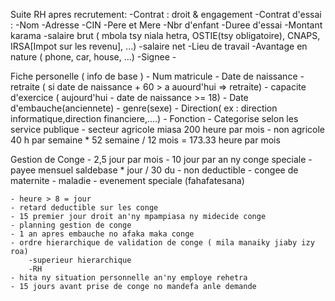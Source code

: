 Suite RH apres recrutement:
-Contrat : droit & engagement 
    -Contrat d'essai : 
        -Nom
        -Adresse
        -CIN
        -Pere et Mere
         -Nbr d'enfant
        -Duree d'essai
        -Montant karama
            -salaire brut ( mbola tsy niala hetra, OSTIE(tsy obligatoire), CNAPS, IRSA[Impot sur les revenu], ...)
            -salaire net
        -Lieu de travail
        -Avantage en nature ( phone, car, house, ...)
        -Signee
    -

Fiche personelle ( info de base )
    - Num matricule
    - Date de naissance
        - retraite ( si date de naissance + 60 > a auourd'hui => retraite)
        - capacite d'exercice ( aujourd'hui - date de naissance >= 18)
    - Date d'embauche(anciennete)
    - genre(sexe)
    - Direction( ex : direction informatique,direction financiere,....) 
    - Fonction
        - Categorise selon les service publique
            - secteur agricole miasa 200 heure par mois
            - non agricole 40 h par semaine * 52 semaine / 12 mois = 173.33 heure par mois

Gestion de Conge 
    - 2,5 jour par mois
    - 10 jour par an ny conge speciale
    - payee mensuel saldebase * jour / 30 du 
    - non deductible 
        - congee de maternite
        - maladie
        - evenement speciale (fahafatesana)

    - heure > 8 = jour
    - retard deductible sur les conge
    - 15 premier jour droit an'ny mpampiasa ny midecide conge
    - planning gestion de conge
    - 1 an apres embauche no afaka maka conge
    - ordre hierarchique de validation de conge ( mila manaiky jiaby izy roa)
        -superieur hierarchique
        -RH 
    - hita ny situation personnelle an'ny employe rehetra
    - 15 jours avant prise de conge no mandefa anle demande